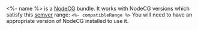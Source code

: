 <%- name %> is a [NodeCG](http://github.com/nodecg/nodecg) bundle. 
It works with NodeCG versions which satisfy this [semver](https://docs.npmjs.com/getting-started/semantic-versioning) range: `<%- compatibleRange %>`
You will need to have an appropriate version of NodeCG installed to use it.